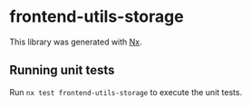 # frontend-utils-storage

This library was generated with [Nx](https://nx.dev).

## Running unit tests

Run `nx test frontend-utils-storage` to execute the unit tests.
